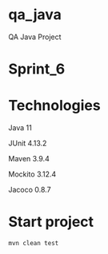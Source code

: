 # qa_java
QA Java Project

# Sprint_6

# Technologies

Java 11

JUnit 4.13.2

Maven 3.9.4

Mockito 3.12.4

Jacoco 0.8.7

# Start project

```Shell
mvn clean test